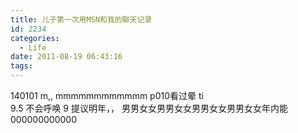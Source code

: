 ```yaml
---
title: 儿子第一次用MSN和我的聊天记录
id: 2234
categories:
  - Life
date: 2011-08-19 06:43:16
tags:
---
```


140101
m,,
mmmmmmmmmmmm
p010看过晕
ti\
9.5 不会呼唤 9 提议明年，， 男男女女男男女女男男女女男男女女年内能000000000000